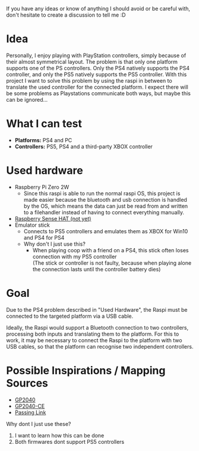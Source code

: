 If you have any ideas or know of anything I should avoid or be careful with, don't hesitate to create a discussion to tell me :D

# Idea

Personally, I enjoy playing with PlayStation controllers, simply because of their almost symmetrical layout.
The problem is that only one platform supports one of the PS controllers. Only the PS4 natively supports the PS4 controller, and only the PS5 natively supports the PS5 controller. 
With this project I want to solve this problem by using the raspi in between to translate the used controller for the connected platform.
I expect there will be some problems as Playstations communicate both ways, but maybe this can be ignored...


# What I can test
- **Platforms:** PS4 and PC
- **Controllers:** PS5, PS4 and a third-party XBOX controller
 
# Used hardware
- Raspberry Pi Zero 2W
  - Since this raspi is able to run the normal raspi OS, this project is made easier because the bluetooth and usb connection is handled by the OS, which means the data can just be read from and written to a filehandler instead of having to connect everything manually.
- [Raspberry Sense HAT (not yet)](https://www.raspberrypi.com/products/sense-hat)
- Emulator stick
  - Connects to PS5 controllers and emulates them as XBOX for Win10 and PS4 for PS4
  - Why don't I just use this?
    - When playing coop with a friend on a PS4, this stick often loses connection with my PS5 controller <br>
(The stick or controller is not faulty, because when playing alone the connection lasts until the controller battery dies)

# Goal
Due to the PS4 problem described in "Used Hardware", the Raspi must be connected to the targeted platform via a USB cable.

Ideally, the Raspi would support a Bluetooth connection to two controllers, processing both inputs and translating them to the platform. For this to work, it may be necessary to connect the Raspi to the platform with two USB cables, so that the platform can recognise two independent controllers.

# Possible Inspirations / Mapping Sources
- [GP2040](https://github.com/FeralAI/GP2040)
- [GP2040-CE](https://github.com/OpenStickCommunity/GP2040-CE)
- [Passing Link](https://github.com/passinglink/passinglink)

Why dont I just use these?
1. I want to learn how this can be done
2. Both firmwares dont support PS5 controllers
